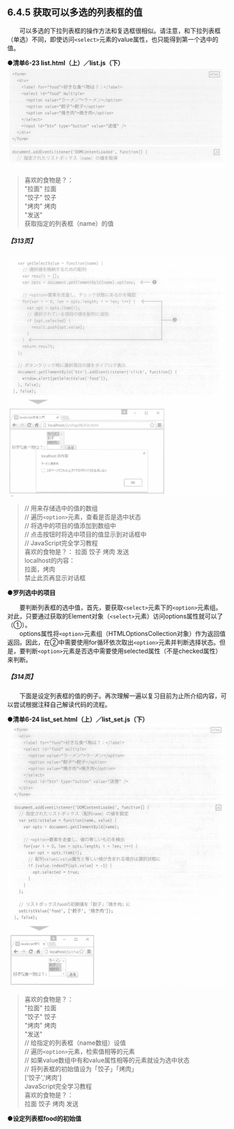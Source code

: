## 6.4.5 获取可以多选的列表框的值
&emsp;&emsp;可以多选的下拉列表框的操作方法和复选框很相似。请注意，和下拉列表框（单选）不同，即使访问`<select>`元素的value属性，也只能得到第一个选中的值。

**●清单6-23 list.html（上）／list.js（下）**
![image](../../images/c6/スクリーンショット&#32;2019-04-01&#32;午前10.48.39.png)
> 喜欢的食物是？：  
> "拉面" 拉面  
> "饺子" 饺子  
> "烤肉" 烤肉  
> "发送"  
> 获取指定的列表框（name）的值

##### 【313页】
![image](../../images/c6/スクリーンショット&#32;2019-04-01&#32;午前10.50.20.png)
> // 用来存储选中的值的数组  
> // 遍历`<option>`元素，查看是否是选中状态  
> // 将选中的项目的值添加到数组中  
> // 点击按钮时将选中项目的值显示到对话框中  
> // JavaScript完全学习教程  
> 喜欢的食物是？： 拉面 饺子 烤肉 发送  
> localhost的内容：  
> 拉面，烤肉  
> 禁止此页再显示对话框

**●罗列选中的项目**

&emsp;&emsp;要判断列表框的选中值，首先，要获取`<select>`元素下的`<option>`元素组。对此，只要通过获取的Element对象（`<select>`元素）访问options属性就可以了（①）。<br>
&emsp;&emsp;options属性将`<option>`元素组（HTMLOptionsCollection对象）作为返回值返回。因此，在②中需要使用for循环依次取出`<option>`元素并判断选择状态。但是，要判断`<option>`元素是否选中需要使用selected属性（不是checked属性）来判断。
##### 【314页】
&emsp;&emsp;下面是设定列表框的值的例子。再次理解一遍以复习目前为止所介绍内容，可以尝试根据注释自己解读代码的流程。

**●清单6-24 list_set.html（上）／list_set.js（下）**
![image](../../images/c6/スクリーンショット&#32;2019-04-02&#32;午前9.09.53.png)
> 喜欢的食物是？：  
> "拉面" 拉面  
> "饺子" 饺子  
> "烤肉" 烤肉  
> "发送"  
> // 给指定的列表框（name数组）设值  
> // 遍历`<option>`元素，检索值相等的元素  
> // 如果value数组中有和value属性相等的元素就设为选中状态  
> // 将列表框的初始值设为「饺子」「烤肉」  
> ['饺子','烤肉']  
> JavaScript完全学习教程  
> 喜欢的食物是？：  
> 拉面 饺子 烤肉 发送  

**●设定列表框food的初始值**